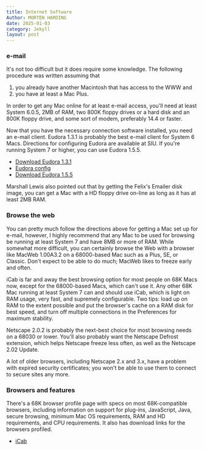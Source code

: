 ```yaml
---
title: Internet Software
Author: MORTEN HARDING
date: 2025-01-03
category: Jekyll
layout: post
---
```



### e-mail

It's not too difficult but it does require some knowledge. The following procedure was written assuming that 
1. you already have another Macintosh that has access to the WWW and 
2. you have at least a Mac Plus.

In order to get any Mac online for at least e-mail access, you'll need at least System 6.0.5, 2MB of RAM, two 800K floppy drives or a hard disk and an 800K floppy drive, and some sort of modem, preferably 14.4 or faster.

Now that you have the necessary connection software installed, you need an e-mail client. Eudora 1.3.1 is probably the best e-mail client for System 6 Macs. Directions for configuring Eudora are available at SIU. If you're running System 7 or higher, you can use Eudora 1.5.5.

- [Download Eudora 1.3.1](ftp://ftp.qualcomm.com/eudora/eudoralight/mac/english/1.3system6/eudora131.hqx)
- [Eudora config](http://www.infotech.siu.edu/maconline/Eudora131.html)
- [Download Eudora 1.5.5](http://www.rtis.com/nat/user/toolbox/oldmacs/Eudora_155.sit.hqx)

Marshall Lewis also pointed out that by getting the Felix's Emailer disk image, you can get a Mac with a HD floppy drive on-line as long as it has at least 2MB RAM.


### Browse the web

You can pretty much follow the directions above for getting a Mac set up for e-mail, however, I highly recommend that any Mac to be used for browsing be running at least System 7 and have 8MB or more of RAM. While somewhat more difficult, you can certainly browse the Web with a browser like MacWeb 1.00A3.2 on a 68000-based Mac such as a Plus, SE, or Classic. Don't expect to be able to do much; MacWeb likes to freeze early and often.

iCab is far and away the best browsing option for most people on 68K Macs now, except for the 68000-based Macs, which can't use it. Any other 68K Mac running at least System 7 can and should use iCab, which is light on RAM usage, very fast, and supremely configurable. Two tips: load up on RAM to the extent possible and put the browser's cache on a RAM disk for best speed, and turn off multiple connections in the Preferences for maximum stability.

Netscape 2.0.2 is probably the next-best choice for most browsing needs on a 68030 or lower. You'll also probably want the Netscape Defrost extension, which helps Netscape freeze less often, as well as the Netscape 2.02 Update. 

A lot of older browsers, including Netscape 2.x and 3.x, have a problem with expired security certificates; you won't be able to use them to connect to secure sites any more.

### Browsers and features

There's a 68K browser profile page with specs on most 68K-compatible browsers, including information on support for plug-ins, JavaScript, Java, secure browsing, minimum Mac OS requirements, RAM and HD requirements, and CPU requirements. It also has download links for the browsers profiled.

- [iCab](http://www.icab.de/)

